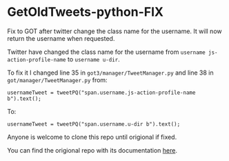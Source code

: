 # GetOldTweets-python-FIX
Fix to GOT after twitter change the class name for the username. It will now return the username when requested.

Twitter have changed the class name for the username from `username js-action-profile-name` to `username u-dir`.

To fix it I changed line 35 in `got3/manager/TweetManager.py` and line 38 in `got/manager/TweetManager.py` from:
```
usernameTweet = tweetPQ("span.username.js-action-profile-name b").text();
```
To:
```
usernameTweet = tweetPQ("span.username.u-dir b").text();
```

Anyone is welcome to clone this repo until origional if fixed.


You can find the origional repo with its documentation [here](https://github.com/Jefferson-Henrique/GetOldTweets-python).
